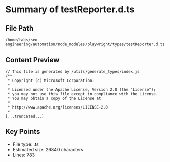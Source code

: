 # Summary of testReporter.d.ts
  
## File Path
`/home/tabs/seo-engineering/automation/node_modules/playwright/types/testReporter.d.ts`

## Content Preview
```
// This file is generated by /utils/generate_types/index.js
/**
 * Copyright (c) Microsoft Corporation.
 *
 * Licensed under the Apache License, Version 2.0 (the "License");
 * you may not use this file except in compliance with the License.
 * You may obtain a copy of the License at
 *
 * http://www.apache.org/licenses/LICENSE-2.0
 *
[...truncated...]
```

## Key Points
- File type: .ts
- Estimated size: 26840 characters
- Lines: 783
